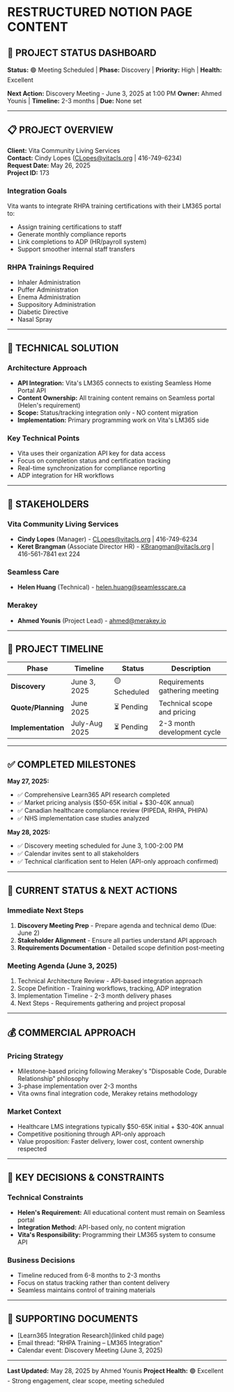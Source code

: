 # RESTRUCTURED NOTION PAGE CONTENT

## 🎯 PROJECT STATUS DASHBOARD
**Status:** 🟢 Meeting Scheduled | **Phase:** Discovery | **Priority:** High | **Health:** Excellent

**Next Action:** Discovery Meeting - June 3, 2025 at 1:00 PM
**Owner:** Ahmed Younis | **Timeline:** 2-3 months | **Due:** None set

---

## 📋 PROJECT OVERVIEW

**Client:** Vita Community Living Services  
**Contact:** Cindy Lopes (CLopes@vitacls.org | 416-749-6234)  
**Request Date:** May 26, 2025  
**Project ID:** 173

### Integration Goals
Vita wants to integrate RHPA training certifications with their LM365 portal to:
- Assign training certifications to staff
- Generate monthly compliance reports  
- Link completions to ADP (HR/payroll system)
- Support smoother internal staff transfers

### RHPA Trainings Required
- Inhaler Administration
- Puffer Administration  
- Enema Administration
- Suppository Administration
- Diabetic Directive
- Nasal Spray

---

## 🔧 TECHNICAL SOLUTION

### Architecture Approach
- **API Integration:** Vita's LM365 connects to existing Seamless Home Portal API
- **Content Ownership:** All training content remains on Seamless portal (Helen's requirement)
- **Scope:** Status/tracking integration only - NO content migration
- **Implementation:** Primary programming work on Vita's LM365 side

### Key Technical Points
- Vita uses their organization API key for data access
- Focus on completion status and certification tracking
- Real-time synchronization for compliance reporting
- ADP integration for HR workflows

---

## 👥 STAKEHOLDERS

### Vita Community Living Services
- **Cindy Lopes** (Manager) - CLopes@vitacls.org | 416-749-6234
- **Keret Brangman** (Associate Director HR) - KBrangman@vitacls.org | 416-561-7841 ext 224

### Seamless Care  
- **Helen Huang** (Technical) - helen.huang@seamlesscare.ca

### Merakey
- **Ahmed Younis** (Project Lead) - ahmed@merakey.io

---

## 📅 PROJECT TIMELINE

| Phase | Timeline | Status | Description |
|-------|----------|--------|-------------|
| **Discovery** | June 3, 2025 | 🟡 Scheduled | Requirements gathering meeting |
| **Quote/Planning** | June 2025 | ⏳ Pending | Technical scope and pricing |
| **Implementation** | July-Aug 2025 | ⏳ Pending | 2-3 month development cycle |

---

## ✅ COMPLETED MILESTONES

**May 27, 2025:**
- ✅ Comprehensive Learn365 API research completed
- ✅ Market pricing analysis ($50-65K initial + $30-40K annual)
- ✅ Canadian healthcare compliance review (PIPEDA, RHPA, PHIPA)
- ✅ NHS implementation case studies analyzed

**May 28, 2025:**
- ✅ Discovery meeting scheduled for June 3, 1:00-2:00 PM
- ✅ Calendar invites sent to all stakeholders
- ✅ Technical clarification sent to Helen (API-only approach confirmed)

---

## 🎯 CURRENT STATUS & NEXT ACTIONS

### Immediate Next Steps
1. **Discovery Meeting Prep** - Prepare agenda and technical demo (Due: June 2)
2. **Stakeholder Alignment** - Ensure all parties understand API approach
3. **Requirements Documentation** - Detailed scope definition post-meeting

### Meeting Agenda (June 3, 2025)
1. Technical Architecture Review - API-based integration approach
2. Scope Definition - Training workflows, tracking, ADP integration  
3. Implementation Timeline - 2-3 month delivery phases
4. Next Steps - Requirements gathering and project proposal

---

## 💰 COMMERCIAL APPROACH

### Pricing Strategy
- Milestone-based pricing following Merakey's "Disposable Code, Durable Relationship" philosophy
- 3-phase implementation over 2-3 months
- Vita owns final integration code, Merakey retains methodology

### Market Context
- Healthcare LMS integrations typically $50-65K initial + $30-40K annual
- Competitive positioning through API-only approach
- Value proposition: Faster delivery, lower cost, content ownership respected

---

## 📝 KEY DECISIONS & CONSTRAINTS

### Technical Constraints
- **Helen's Requirement:** All educational content must remain on Seamless portal
- **Integration Method:** API-based only, no content migration
- **Vita's Responsibility:** Programming their LM365 system to consume API

### Business Decisions
- Timeline reduced from 6-8 months to 2-3 months
- Focus on status tracking rather than content delivery
- Seamless maintains control of training materials

---

## 📎 SUPPORTING DOCUMENTS

- [Learn365 Integration Research](linked child page)
- Email thread: "RHPA Training – LM365 Integration"
- Calendar event: Discovery Meeting (June 3, 2025)

---
**Last Updated:** May 28, 2025 by Ahmed Younis
**Project Health:** 🟢 Excellent - Strong engagement, clear scope, meeting scheduled